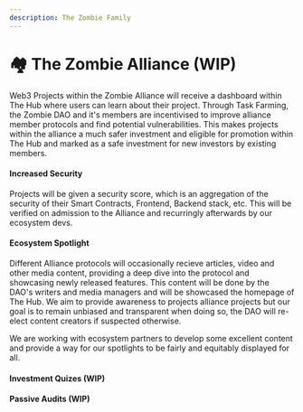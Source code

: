 ```yaml
---
description: The Zombie Family
---
```


# 🏘 The Zombie Alliance (WIP)

Web3 Projects within the Zombie Alliance will receive a dashboard within The Hub where users can learn about their project. Through Task Farming, the Zombie DAO and it's members are incentivised to improve alliance member protocols and find potential vulnerabilities. This makes projects within the alliance a much safer investment and eligible for promotion within The Hub and marked as a safe investment for new investors by existing members.

#### Increased Security

Projects will be given a security score, which is an aggregation of the security of their Smart Contracts, Frontend, Backend stack, etc. This will be verified on admission to the Alliance and recurringly afterwards by our ecosystem devs.

#### Ecosystem Spotlight

Different Alliance protocols will occasionally recieve articles, video and other media content, providing a deep dive into the protocol and showcasing newly released features. This content will be done by the DAO's writers and media managers and will be showcased the homepage of The Hub. We aim to provide awareness to projects alliance projects but our goal is to remain unbiased and transparent when doing so, the DAO will re-elect content creators if suspected otherwise.

We are working with ecosystem partners to develop some excellent content and provide a way for our spotlights to be fairly and equitably displayed for all.&#x20;

#### Investment Quizes (WIP)

#### Passive Audits (WIP)
